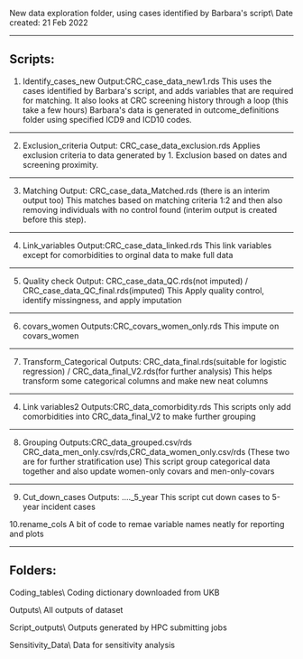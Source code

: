 New data exploration folder, using cases identified by Barbara's script\\
Date created: 21 Feb 2022

----------------------------------------------------------------------------------------------------
Scripts:
----------------------------------------------------------------------------------------------------
1. Identify_cases_new
Output:CRC_case_data_new1.rds
This uses the cases identified by Barbara's script, and adds variables that are required for matching.
It also looks at CRC screening history through a loop (this take a few hours)
Barbara's data is generated in outcome_definitions folder using specified ICD9 and ICD10 codes.

----------------------------------------------------------------------------------------------------
2. Exclusion_criteria
Output: CRC_case_data_exclusion.rds
Applies exclusion criteria to data generated by 1. Exclusion based on dates and screening proximity.

----------------------------------------------------------------------------------------------------
3. Matching
Output: CRC_case_data_Matched.rds (there is an interim output too)
This matches based on matching criteria 1:2 and then also removing individuals with no control found (interim output is created before this step).

----------------------------------------------------------------------------------------------------
4. Link_variables
Output:CRC_case_data_linked.rds
This link variables except for comorbidities to orginal data to make full data

----------------------------------------------------------------------------------------------------
5. Quality check
Output: CRC_case_data_QC.rds(not imputed) / CRC_case_data_QC_final.rds(imputed)
This Apply quality control, identify missingness, and apply imputation 

----------------------------------------------------------------------------------------------------
6. covars_women
Outputs:CRC_covars_women_only.rds
This impute on covars_women

----------------------------------------------------------------------------------------------------
7. Transform_Categorical
Outputs: CRC_data_final.rds(suitable for logistic regression) / CRC_data_final_V2.rds(for further analysis)
This helps transform some categorical columns and make new neat columns

----------------------------------------------------------------------------------------------------
4. Link variables2
Outputs:CRC_data_comorbidity.rds
This scripts only add comorbidities into CRC_data_final_V2 to make further grouping

----------------------------------------------------------------------------------------------------
8. Grouping
Outputs:CRC_data_grouped.csv/rds
        CRC_data_men_only.csv/rds,CRC_data_women_only.csv/rds (These two are for further stratification use)
This script group categorical data together and also update women-only covars and men-only-covars

----------------------------------------------------------------------------------------------------
9. Cut_down_cases
Outputs: ...._5_year
This script cut down cases to 5-year incident cases

10.rename_cols
A bit of code to remae variable names neatly for reporting and plots

----------------------------------------------------------------------------------------------------
Folders:
----------------------------------------------------------------------------------------------------
Coding_tables\\
Coding dictionary downloaded from UKB

Outputs\\
All outputs of dataset

Script_outputs\\
Outputs generated by HPC submitting jobs

Sensitivity_Data\\
Data for sensitivity analysis

